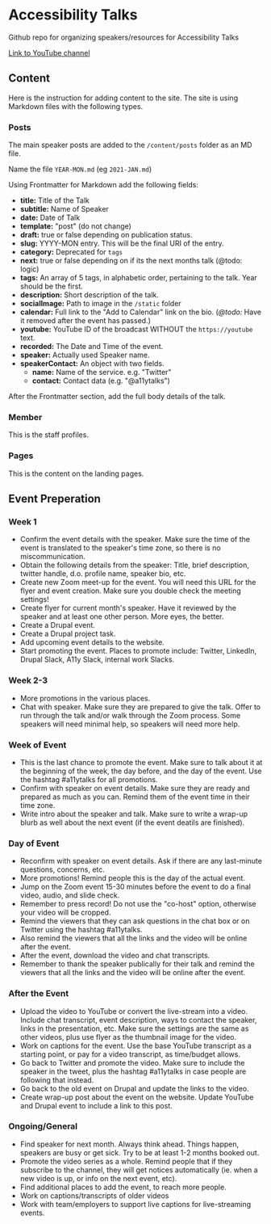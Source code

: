# Accessibility Talks

Github repo for organizing speakers/resources for Accessibility Talks

[Link to YouTube channel](https://www.youtube.com/c/AccessibilityTalks)

## Content

Here is the instruction for adding content to the site. The site is using Markdown files with the following types.

### Posts

The main speaker posts are added to the `/content/posts` folder as an MD file.

Name the file `YEAR-MON.md` (eg `2021-JAN.md`)

Using Frontmatter for Markdown add the following fields:

- **title:** Title of the Talk
- **subtitle:** Name of Speaker
- **date:** Date of Talk
- **template:** "post" (do not change)
- **draft:** true or false depending on publication status.
- **slug:** YYYY-MON entry. This will be the final URI of the entry.
- **category:** Deprecated for `tags`
- **next:** true or false depending on if its the next months talk (@todo: logic)
- **tags:** An array of 5 tags, in alphabetic order, pertaining to the talk. Year should be the first.
- **description:** Short description of the talk.
- **socialImage:** Path to image in the `/static` folder
- **calendar:** Full link to the "Add to Calendar" link on the bio. (*@todo:* Have it removed after the event has passed.)
- **youtube:** YouTube ID of the broadcast WITHOUT the `https://youtube` text.
- **recorded:** The Date and Time of the event.
- **speaker:** Actually used Speaker name.
- **speakerContact:** An object with two fields.
  - **name:** Name of the service. e.g. "Twitter"
  - **contact:** Contact data (e.g. "@a11ytalks")

After the Frontmatter section, add the full body details of the talk.

### Member

This is the staff profiles.

### Pages

This is the content on the landing pages.

## Event Preperation

### Week 1

- Confirm the event details with the speaker. Make sure the time of the event is translated to the speaker's time zone, so there is no miscommunication.
- Obtain the following details from the speaker: Title, brief description, twitter handle, d.o. profile name, speaker bio, etc.
- Create new Zoom meet-up for the event. You will need this URL for the flyer and event creation. Make sure you double check the meeting settings!
- Create flyer for current month's speaker. Have it reviewed by the speaker and at least one other person. More eyes, the better.
- Create a Drupal event.
- Create a Drupal project task.
- Add upcoming event details to the website.
- Start promoting the event. Places to promote include: Twitter, LinkedIn, Drupal Slack, A11y Slack, internal work Slacks.

### Week 2-3

- More promotions in the various places.
- Chat with speaker. Make sure they are prepared to give the talk. Offer to run through the talk and/or walk through the Zoom process. Some speakers will need minimal help, so speakers will need more help.

### Week of Event

- This is the last chance to promote the event. Make sure to talk about it at the beginning of the week, the day before, and the day of the event. Use the hashtag #a11ytalks for all promotions.
- Confirm with speaker on event details. Make sure they are ready and prepared as much as you can. Remind them of the event time in their time zone.
- Write intro about the speaker and talk. Make sure to write a wrap-up blurb as well about the next event (if the event deatils are finished).

### Day of Event

- Reconfirm with speaker on event details. Ask if there are any last-minute questions, concerns, etc.
- More promotions! Remind people this is the day of the actual event.
- Jump on the Zoom event 15-30 minutes before the event to do a final video, audio, and slide check.
- Remember to press record! Do not use the "co-host" option, otherwise your video will be cropped.
- Remind the viewers that they can ask questions in the chat box or on Twitter using the hashtag #a11ytalks.
- Also remind the viewers that all the links and the video will be online after the event.
- After the event, download the video and chat transcripts.
- Remember to thank the speaker publically for their talk and remind the viewers that all the links and the video will be online after the event.

### After the Event

- Upload the video to YouTube or convert the live-stream into a video. Include chat transcript, event description, ways to contact the speaker, links in the presentation, etc. Make sure the settings are the same as other videos, plus use flyer as the thumbnail image for the video.
- Work on captions for the event. Use the base YouTube transcript as a starting point, or pay for a video transcript, as time/budget allows.
- Go back to Twitter and promote the video. Make sure to include the speaker in the tweet, plus the hashtag #a11ytalks in case people are following that instead.
- Go back to the old event on Drupal and update the links to the video.
- Create wrap-up post about the event on the website. Update YouTube and Drupal event to include a link to this post.

### Ongoing/General

- Find speaker for next month. Always think ahead. Things happen, speakers are busy or get sick. Try to be at least 1-2 months booked out.
- Promote the video series as a whole. Remind people that if they subscribe to the channel, they will get notices automatically (ie. when a new video is up, or info on the next event, etc).
- Find additional places to add the event, to reach more people.
- Work on captions/transcripts of older videos
- Work with team/employers to support live captions for live-streaming events.
